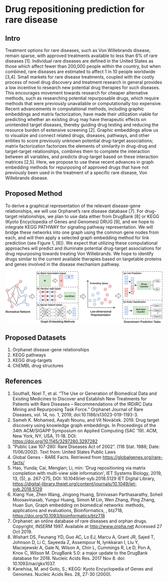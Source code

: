# Drug repositioning prediction for rare disease
## Intro
Treatment options for rare diseases, such as Von Willebrands disease, remain sparse, with approved treatments available to less than 6% of rare diseases [1]. Individual rare diseases are defined in the United States as those which affect fewer than 200,000 people within the country, but when combined, rare diseases are estimated to affect 1 in 10 people worldwide [3,4]. Small markets for rare disease treatments, coupled with the costly process of novel drug discovery and treatment research in general provides a low incentive to research new potential drug therapies for such diseases. This encourages movement towards research for cheaper alternative methods, such as researching potential repurposable drugs, which require methods that were previously unavailable or computationally too expensive. Recent advancements in computational methods, including graphic embeddings and matrix factorization, have made their utilization viable for predicting whether an existing drug may have therapeutic effects on unintended target diseases, thereby guiding drug testing and reducing the resource burden of extensive screening [2]. Graphic embeddings allow us to visualize and connect related drugs, diseases, pathways, and other entities to score previously unknown potential drug-target associations; matrix factorization factorizes the elements of similarity in drug-drug and target-target relationships, combines them to complete the interaction between all variables, and predicts drug-target based on these interaction matrices [2,5]. Here, we propose to use these recent advances in graph embedding methods for repurposing of approved drugs that have not previously been used in the treatment of a specific rare disease, Von Willebrands disease.

## Proposed Method
To derive a graphical representation of the relevant disease-gene relationships, we will use Orphanet’s rare disease database [7]. For drug-target relationships, we plan to use data either from DrugBank [8] or KEGG (Kyoto Encyclopedia of Genes and Genomes) DRUG [9], and we hope to integrate KEGG PATHWAY for signaling pathway representation. We will bridge these networks into one graph using the common gene nodes from each, and will then apply a selected graph embedding method for link prediction (see Figure 1, [6]). We expect that utilizing these computational approaches will predict and illuminate potential drug-target associations for drug repurposing towards treating Von Willebrands. We hope to identify drugs similar to the current available therapies based on targetable proteins and genes involved in the disease mechanism pathway.

![Figure 1, [6]:](BioNEV_pipeline.png)

## Proposed Datasets
1. Orphanet disease-gene relationships
2. KEGG pathways
3. KEGG drug-targets
4. ChEMBL drug structures

## References
1. Southall, Noel T, et al. “The Use or Generation of Biomedical Data and Existing Medicines to Discover and Establish New Treatments for Patients with Rare Diseases – Recommendations of the IRDiRC Data Mining and Repurposing Task Force.” Orphanet Journal of Rare Diseases, vol. 14, no. 1, 2019, doi:10.1186/s13023-019-1193-3.
2. Sameh K. Mohamed, Aayah Nounu, and Vít Nováček. 2019. Drug target discovery using knowledge graph embeddings. In Proceedings of the 34th ACM/SIGAPP Symposium on Applied Computing (SAC '19). ACM, New York, NY, USA, 11-18. DOI: https://doi.org/10.1145/3297280.3297282
3. “Public Law 107-280: Rare Diseases Act of 2002”. (116 Stat. 1988; Date: 11/06/2002). Text from: United States Public Laws
4. Global Genes - RARE Facts. Retrieved from https://globalgenes.org/rare-facts/
5. Hao, Yunda; Cai, Menglan; Li, min: 'Drug repositioning via matrix completion with multi-view side information', IET Systems Biology, 2019, 13, (5), p. 267-275, DOI: 10.1049/iet-syb.2018.5129
IET Digital Library, https://digital-library.theiet.org/content/journals/10.1049/iet-syb.2018.5129
6. Xiang Yue, Zhen Wang, Jingong Huang, Srinivasan Parthasarathy, Soheil Moosavinasab, Yungui Huang, Simon M Lin, Wen Zhang, Ping Zhang, Huan Sun, Graph embedding on biomedical networks: methods, applications and evaluations, Bioinformatics, , btz718, https://doi.org/10.1093/bioinformatics/btz718
7. Orphanet: an online database of rare diseases and orphan drugs. Copyright, INSERM 1997. Available at http://www.orpha.net Accessed 27 Oct 2019.
8. Wishart DS, Feunang YD, Guo AC, Lo EJ, Marcu A, Grant JR, Sajed T, Johnson D, Li C, Sayeeda Z, Assempour N, Iynkkaran I, Liu Y, Maciejewski A, Gale N, Wilson A, Chin L, Cummings R, Le D, Pon A, Knox C, Wilson M. DrugBank 5.0: a major update to the DrugBank database for 2018. Nucleic Acids Res. 2017 Nov 8. doi: 10.1093/nar/gkx1037.
9. Kanehisa, M. and Goto, S.; KEGG: Kyoto Encyclopedia of Genes and Genomes. Nucleic Acids Res. 28, 27-30 (2000).
